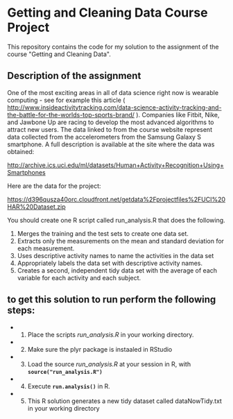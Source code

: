 Getting and Cleaning Data Course Project
========================================

This repository contains the code for my solution to the assignment of the course "Getting and Cleaning Data". 

## Description of the assignment

One of the most exciting areas in all of data science right now is wearable computing - see for example this article ( http://www.insideactivitytracking.com/data-science-activity-tracking-and-the-battle-for-the-worlds-top-sports-brand/ ). Companies like Fitbit, Nike, and Jawbone Up are racing to develop the most advanced algorithms to attract new users. The data linked to from the course website represent data collected from the accelerometers from the Samsung Galaxy S smartphone. A full description is available at the site where the data was obtained: 

http://archive.ics.uci.edu/ml/datasets/Human+Activity+Recognition+Using+Smartphones 

Here are the data for the project: 

https://d396qusza40orc.cloudfront.net/getdata%2Fprojectfiles%2FUCI%20HAR%20Dataset.zip 

You should create one R script called run_analysis.R that does the following. 

1. Merges the training and the test sets to create one data set.
2. Extracts only the measurements on the mean and standard deviation for each measurement. 
3. Uses descriptive activity names to name the activities in the data set
4. Appropriately labels the data set with descriptive activity names. 
5. Creates a second, independent tidy data set with the average of each variable for each activity and each subject. 

## to get this solution to run perform the following steps:

* 1. Place the scripts *run_analysis.R* in your working directory.
* 2. Make sure the plyr package is instaaled in RStudio
* 3. Load the source *run_analysis.R* at your session in R, with **`source("run_analysis.R")`**
* 4. Execute **`run.analysis()`** in R.
* 5. This R solution generates a new tidy dataset called dataNowTidy.txt in your working directory



